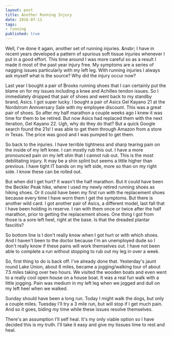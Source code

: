 ```yaml
---
layout: post
title: Another Running Injury
date: 2016-07-11
tags:
- running
published: true
---
```

Well, I've done it again, another set of running injuries.  &nsbr; I have in recent years developed a pattern of spurious soft tissue injuries whenever I put in a good effort.  This time around I was more careful so as a result I made it most of the past year injury free.  My symptoms are a series of nagging issues particularly with my left leg.  With running injuries I always ask myself what is the source?  Why did the injury occur now? 

Last year I bought a pair of Brooks running shoes that I can certainly put the blame on for my issues including a knee and Achilles tendon issues.  So I immediately dropped that pair of shoes and went back to my standby brand, Asics.  I got super lucky.  I bought a pair of Asics Gel Kayano 21 at the Nordstrom Anniversary Sale with my employee discount.  This was a great pair of shoes.  So after my half marathon a couple weeks ago I knew it was time for them to be retired.  But now Asics had replaced them with the next iteration, Gel Kayano 22.  Ugh, why do they do that?  But a quick Google search found the 21s!  I was able to get them through Amazon from a store in Texas.  The price was good and I was pumped to get them. 

So back to the injuries.  I have terrible tightness and sharp tearing pain on the inside of my left knee.  I can mostly rub this out.  I have a more pronounced pain on my left shin that I cannot rub out.  This is the most debilitating injury.  It may be a shin splint but seems a little higher than previous.  I have tight IT bands on my left side, more so than on my right side.  I know these can be rolled out.

But when did I get hurt?  It wasn't the half marathon.  But it could have been the Beckler Peak hike, where I used my newly retired running shoes as hiking shoes.  Or it could have been my first run with the replacement shoes because every time I have worn them I get the symptoms.  But there is another wild card.  I got another pair of Asics, a different model, last fall that I have been holding in reserve.  I ran with them once or twice after the half marathon, prior to getting the replacement shoes.  One thing I got from those is a sore left heel, right at the base.  Is that the dreaded plantar fasciitis?

So bottom line is I don't really know when I got hurt or with which shoes.  And I haven't been to the doctor because I'm an unemployed dude so I don't really know if these pains will work themselves out.  I have not been able to complete a run without stopping to rub out my leg in over a week.

So, first thing to do is back off.  I've already done that.  Yesterday's jaunt round Lake Union, about 6 miles, became a jogging/walking tour of about 7.5 miles taking over two hours.  We visited the wooden boats and even went to a really cool open house on a house boat.  It was a real fun walk with a little jogging.  Pain was medium in my left leg when we jogged and dull on my left heel when we walked.

Sunday should have been a long run.  Today I might walk the dogs, but only a couple miles.  Tuesday I'll try a 3 mile run, but will stop if I get much pain.  And so it goes, biding my time while these issues resolve themselves.

There's an assumption I'll self heal.  It's my only viable option so I have decided this is my truth.  I'll take it easy and give my tissues time to rest and heal. 
 



